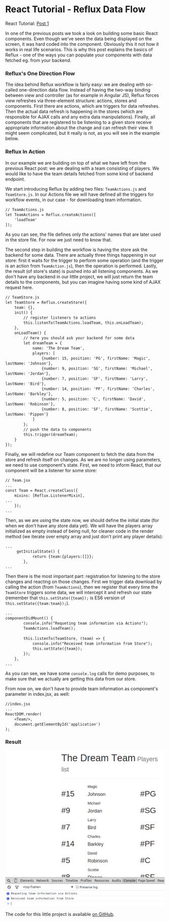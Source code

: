 # React Tutorial - Reflux Data Flow

React Tutorial: [Post 1](http://mycodesmells.com/post/react-tutorial-creating-your-first-component)

In one of the previous posts we took a look on building some basic React components. Even though we've seen the data being displayed on the screen, it was hard coded into the component. Obviously this it not how it works in real life scenarios. This is why this post explains the basics of Reflux - one of the ways you can populate your components with data fetched eg. from your backend.

### Reflux's One Direction Flow

The idea behind Reflux workflow is fairly easy: we are dealing with so-called one-direction data flow. Instead of having the two-way binding between view and controller (as for example in Angular JS), Reflux forces view refreshes via three-element structure: actions, stores and components. First there are actions, which are triggers for data refreshes. Then the actual data refresh is happening in the stores (which are responsible for AJAX calls and any extra data manipulations). Finally, all components that are registered to be listening to a given store receive appropriate information about the change and can refresh their view. It might seem complicated, but it really is not, as you will see in the example below.

### Reflux In Action

In our example we are building on top of what we have left from the previous React post: we are dealing with a team consisting of players. We would like to have the team details fetched from some kind of backend endpoint. 

We start introducing Reflux by adding two files: `TeamActions.js` and `TeamStore.js`. In our Actions file we will have defined all the triggers for workflow events, in our case - for downloading team information. 

    // TeamActions.js
    let TeamActions = Reflux.createActions([
        'loadTeam'
    ]);

As you can see, the file defines only the actions' names that are later used in the store file. For now we just need to know that.

The second step in building the workflow is having the store ask the backend for some data. There are actually three things happening in our store: first it waits for the trigger to perform some operation (and the trigger is an action from `TeamAction.js`), then the operation is performed. Lastly, the result (of store's state) is pushed into all listening components. As we don't have any backend in our little project, we will just return the team details to the components, but you can imagine having some kind of AJAX request here.

    // TeamStore.js
    let TeamStore = Reflux.createStore({
        team: {},
        init() {
            // register listeners to actions
            this.listenTo(TeamActions.loadTeam, this.onLoadTeam);
        },
        onLoadTeam() {
            // here you should ask your backend for some data
            let dreamTeam = {
                name: 'The Dream Team',
                players: [
                    {number: 15, position: 'PG', firstName: 'Magic', lastName: 'Johnson'},
                    {number: 9, position: 'SG', firstName: 'Michael', lastName: 'Jordan'},
                    {number: 7, position: 'SF', firstName: 'Larry', lastName: 'Bird'},
                    {number: 14, position: 'PF', firstName: 'Charles', lastName: 'Barkley'},
                    {number: 5, position: 'C', firstName: 'David', lastName: 'Robinson'},
                    {number: 8, position: 'SF', firstName: 'Scottie', lastName: 'Pippen'}
                ]
            };
            // push the data to components
            this.trigger(dreamTeam);
        }
    });
    
Finally, we will redefine our Team component to fetch the data from the store and refresh itself on changes. As we are no longer using parameters, we need to use component's state. First, we need to inform React, that our component will be a listener for some store:

    // Team.jsx
    ...
    const Team = React.createClass({
        mixins: [Reflux.ListenerMixin],
    ...
        });
    ...
    
Then, as we are using the state now, we should define the initial state (for when we don't have any store data yet). We will have the players array initialized as empty instead of being null, for cleaner code in the render method (we iterate over empty array and just don't print any player details):

    ...
         getInitialState() {
                return {team:{players:[]}};
            },
    ...
    
Then there is the most important part: registration for listening to the store changes and reacting on those changes. First we trigger data download by calling the action (from `TeamActions`), then we register that every time the `TeamStore` triggers some data, we will intercept it and refresh our state (remember that `this.setState({team});` is ES6 version of `this.setState({team:team});`).

    ...
    componentDidMount() {
            console.info("Requeting team information via Actions");
            TeamActions.loadTeam();
    
            this.listenTo(TeamStore, (team) => {
                console.info("Received team information from Store");
                this.setState({team});
            });
        },
    ...
    
As you can see, we have some `console.log` calls for demo purposes, to make sure that we actually are getting this data from our store.

From now on, we don't have to provide team information as component's parameter in index.jsx, as well:

    //index.jsx
    ...
    ReactDOM.render(
        <Team/>,
        document.getElementById('application')
    );
    
### Result

<img src="https://raw.githubusercontent.com/mycodesmells/react-tutorial/master/posts/images/3-reflux-list.png" />
    
The code for this little project is available [on GitHub](https://github.com/mycodesmells/react-tutorial).
